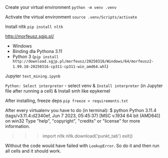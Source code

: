 Create your virtual environment
`python -m venv .venv`

Activate the virtual environment
`source .venv/Scripts/activate`

Install nltk
`pip install nltk`

http://morfeusz.sgjp.pl/
- Windows
- Binding dla Pythona 3.11
- Python 3
(`pip install http://download.sgjp.pl/morfeusz/20250316/Windows/64/morfeusz2-1.99.10-20250316-cp311-cp311-win_amd64.whl`)

Jupyter
`text_mining.ipynb`

`Python: Select interpreter` - select venv
& `Install interpreter` (in Jupyter file after running a cell)
& Install smh like epykernel

After installing, freeze deps
`pip freeze > requirements.txt`

After every virtualenv you have to do (in terminal):
$ python
Python 3.11.4 (tags/v3.11.4:d2340ef, Jun  7 2023, 05:45:37) [MSC v.1934 64 bit (AMD64)] on win32
Type "help", "copyright", "credits" or "license" for more information.
>>> import nltk
>>> nltk.download('punkt_tab')
>>> exit()

Without the code would have failed with `LookupError`. So do it and then run all cells and it should work.